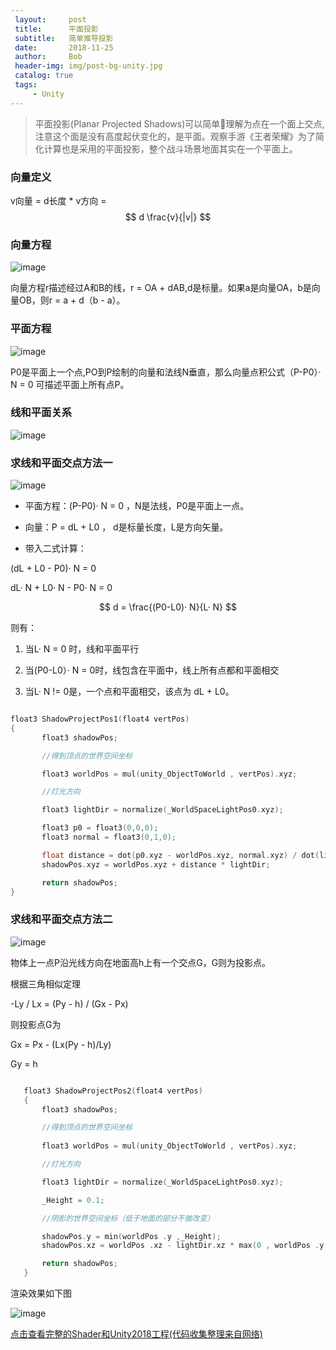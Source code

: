 ```yaml
---
 layout:     post
 title:      平面投影
 subtitle:   简单推导投影
 date:       2018-11-25
 author:     Bob
 header-img: img/post-bg-unity.jpg
 catalog: true
 tags:
     - Unity
---
```


 > 平面投影(Planar Projected Shadows)可以简单理解为点在一个面上交点,注意这个面是没有高度起伏变化的，是平面。观察手游《王者荣耀》为了简化计算也是采用的平面投影，整个战斗场景地面其实在一个平面上。


### 向量定义

v向量 = d长度 * v方向 =  $$ d \frac{v}{|v|} $$

### 向量方程

 ![image](/img/u_21.png)

向量方程r描述经过A和B的线，r = OA + dAB,d是标量。如果a是向量OA，b是向量OB，则r = a + d（b - a）。


### 平面方程

 ![image](/img/u_22.png)

P0是平面上一个点,PO到P绘制的向量和法线N垂直，那么向量点积公式（P-P0）· N = 0 可描述平面上所有点P。

### 线和平面关系

 ![image](/img/u_23.png)

### 求线和平面交点方法一

 ![image](/img/u_24.png)

+ 平面方程：(P-P0)· N = 0 ，N是法线，P0是平面上一点。

+ 向量：P = dL + L0 ， d是标量长度，L是方向矢量。

+ 带入二式计算：

(dL + L0 - P0)· N = 0 

dL· N  + L0· N  - P0· N = 0 

 $$ d = \frac{(P0-L0)· N}{L· N} $$

则有：

1. 当L· N = 0 时，线和平面平行

2. 当(P0-L0）· N = 0时，线包含在平面中，线上所有点都和平面相交

3. 当L· N != 0是，一个点和平面相交，该点为 dL + L0。

 ```c

 float3 ShadowProjectPos1(float4 vertPos)
{
		float3 shadowPos;

		//得到顶点的世界空间坐标

		float3 worldPos = mul(unity_ObjectToWorld , vertPos).xyz;

		//灯光方向

		float3 lightDir = normalize(_WorldSpaceLightPos0.xyz);

		float3 p0 = float3(0,0,0);
		float3 normal = float3(0,1,0);

		float distance = dot(p0.xyz - worldPos.xyz, normal.xyz) / dot(lightDir, normal.xyz);
        shadowPos.xyz = worldPos.xyz + distance * lightDir;

		return shadowPos;
}

 ```


### 求线和平面交点方法二

 ![image](/img/u_25.png)

 物体上一点P沿光线方向在地面高h上有一个交点G，G则为投影点。

 根据三角相似定理

 -Ly  / Lx = (Py - h) / (Gx - Px)

则投影点G为

 Gx = Px - (Lx(Py - h)/Ly)

 Gy = h



 ```c

 	float3 ShadowProjectPos2(float4 vertPos)
	{
		float3 shadowPos;

		//得到顶点的世界空间坐标
        
		float3 worldPos = mul(unity_ObjectToWorld , vertPos).xyz;

		//灯光方向

		float3 lightDir = normalize(_WorldSpaceLightPos0.xyz);

		_Height = 0.1;

		//阴影的世界空间坐标（低于地面的部分不做改变）

		shadowPos.y = min(worldPos .y ,_Height);
		shadowPos.xz = worldPos .xz - lightDir.xz * max(0 , worldPos .y - _Height) / lightDir.y; 

		return shadowPos;
	}

 ```

 渲染效果如下图

  ![image](/img/u_26.png)

  [点击查看完整的Shader和Unity2018工程(代码收集整理来自网络)](https://github.com/chenanbao/Planar_Projected_Shadows/blob/master/Assets/Shader2.shader)